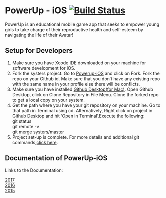 # PowerUp - iOS [![Build Status](https://travis-ci.org/systers/powerup-iOS.svg?branch=GSoC17)](https://travis-ci.org/systers/powerup-iOS)

PowerUp is an educational mobile game app that seeks to empower young girls to take charge of their reproductive health 
and self-esteem by navigating the life of their Avatar!

## Setup for Developers
1. Make sure you have Xcode IDE downloaded on your machine for software development for iOS. 
2. Fork the systers project. Go to [Powerup-iOS](https://github.com/systers/powerup-iOS) and click on Fork. Fork the repo on your Github id. Make sure that you don’t have any existing repo with the same name in your profile else there will be conflicts.
3. Make sure you have installed [Github Desktop(for Mac)](https://desktop.github.com/). Open Github Desktop, click on Clone Repository in File Menu. Clone the forked repo to get a local copy on your system.
4. Get the path where you have your git repository on your machine. Go to that path in Terminal using cd. Alternatively, Right click on project in Github Desktop and hit ‘Open in Terminal’.Execute the following:   
git status  
git remote -v  
git merge systers/master  
6. Project set-up is complete. For more details and additional git commands,[click here](https://docs.google.com/document/d/1N_-zmmjPn6D1H6wTdF4z66mFGT3af_FWbfGvLKkeY1w/edit#bookmark=id.lsmu7e8l1dnn). 

## Documentation of PowerUp-iOS
Links to the Documentation:  

[2017](https://docs.google.com/document/d/1-45bBWAL8oh5o_1bc42BXGDKTHlGrQW0PCN9gFtlt6U/edit?usp=sharing)    
[2016](https://docs.google.com/document/d/1N_-zmmjPn6D1H6wTdF4z66mFGT3af_FWbfGvLKkeY1w/edit?usp=sharing)    
[2015](https://docs.google.com/document/d/1WkhcVrUs-B_vlCBknNPYqxqc7_7wVrBF2pV0bKu_EiQ/edit?usp=sharing)

